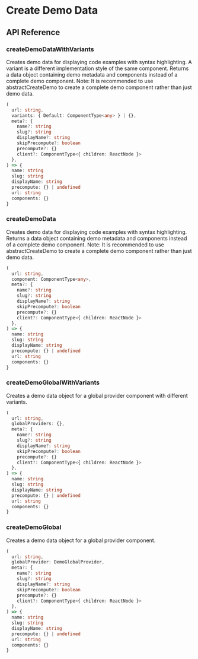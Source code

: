 # Create Demo Data

[//]: types.ts '<-- Autogenerated By (do not edit the following markdown directly)'

## API Reference

### createDemoDataWithVariants

Creates demo data for displaying code examples with syntax highlighting.
A variant is a different implementation style of the same component.
Returns a data object containing demo metadata and components instead of a complete demo component.
Note: It is recommended to use abstractCreateDemo to create a complete demo component rather than just demo data.

```typescript
(
  url: string,
  variants: { Default: ComponentType<any> } | {},
  meta?: {
    name?: string
    slug?: string
    displayName?: string
    skipPrecompute?: boolean
    precompute?: {}
    client?: ComponentType<{ children: ReactNode }>
  },
) => {
  name: string
  slug: string
  displayName: string
  precompute: {} | undefined
  url: string
  components: {}
}
```

### createDemoData

Creates demo data for displaying code examples with syntax highlighting.
Returns a data object containing demo metadata and components instead of a complete demo component.
Note: It is recommended to use abstractCreateDemo to create a complete demo component rather than just demo data.

```typescript
(
  url: string,
  component: ComponentType<any>,
  meta?: {
    name?: string
    slug?: string
    displayName?: string
    skipPrecompute?: boolean
    precompute?: {}
    client?: ComponentType<{ children: ReactNode }>
  },
) => {
  name: string
  slug: string
  displayName: string
  precompute: {} | undefined
  url: string
  components: {}
}
```

### createDemoGlobalWithVariants

Creates a demo data object for a global provider component with different variants.

```typescript
(
  url: string,
  globalProviders: {},
  meta?: {
    name?: string
    slug?: string
    displayName?: string
    skipPrecompute?: boolean
    precompute?: {}
    client?: ComponentType<{ children: ReactNode }>
  },
) => {
  name: string
  slug: string
  displayName: string
  precompute: {} | undefined
  url: string
  components: {}
}
```

### createDemoGlobal

Creates a demo data object for a global provider component.

```typescript
(
  url: string,
  globalProvider: DemoGlobalProvider,
  meta?: {
    name?: string
    slug?: string
    displayName?: string
    skipPrecompute?: boolean
    precompute?: {}
    client?: ComponentType<{ children: ReactNode }>
  },
) => {
  name: string
  slug: string
  displayName: string
  precompute: {} | undefined
  url: string
  components: {}
}
```
